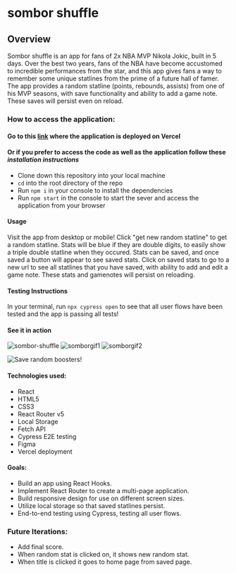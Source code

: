 # sombor shuffle
## Overview

Sombor shuffle is an app for fans of 2x NBA MVP Nikola Jokic, built in 5 days. Over the best two years, fans of the NBA have become accustomed to incredible performances from the star, and this app gives fans a way to remember some unique statlines from the prime of a future hall of famer. The app provides a random statline (points, rebounds, assists) from one of his MVP seasons, with save functionality and ability to add a game note. These saves will persist even on reload. 

### How to access the application:
#### Go to this [link](https://sombor-shuffle.vercel.app/) where the application is deployed on Vercel

#### Or if you prefer to access the code as well as the application follow these *installation instructions*

- Clone down this repository into your local machine
- `cd` into the root directory of the repo
- Run `npm i` in your console to install the dependencies
- Run `npm start` in the console to start the sever and access the application from your browser

#### Usage 

Visit the app from desktop or mobile! Click "get new random statline" to get a random statline. Stats will be blue if they are double digits, to easily show a triple double statline when they occured. Stats can be saved, and once saved a button will appear to see saved stats. Click on saved stats to go to a new url to see all statlines that you have saved, with ability to add and edit a game note. These stats and gamenotes will persist on reloading.

#### Testing Instructions
In your terminal, run `npx cypress open` to see that all user flows have been tested and the app is passing all tests!

#### See it in action 
![sombor-shuffle](https://user-images.githubusercontent.com/97985027/201010846-ef0f4b82-5e2a-4cd1-bdd8-575ee9967081.gif)
![somborgif1](https://user-images.githubusercontent.com/97985027/183306932-41c33f0a-f0b2-4a2b-a7b1-0f0731a1f652.gif)
![somborgif2](https://user-images.githubusercontent.com/97985027/183306955-b1da648a-3133-4ce6-8480-ec26aebcc272.gif)

 
![Save random boosters!](/src/assets/smallTalk2.gif "save boosters")

#### Technologies used:
- React
- HTML5 
- CSS3
- React Router v5
- Local Storage
- Fetch API
- Cypress E2E testing
- Figma
- Vercel deployment

#### Goals:
- Build an app using React Hooks.
- Implement React Router to create a multi-page application.
- Build responsive design for use on different screen sizes.
- Utilize local storage so that saved statlines persist.
- End-to-end testing using Cypress, testing all user flows.

### Future Iterations:
- Add final score.
- When random stat is clicked on, it shows new random stat.
- When title is clicked it goes to home page from saved page. 

